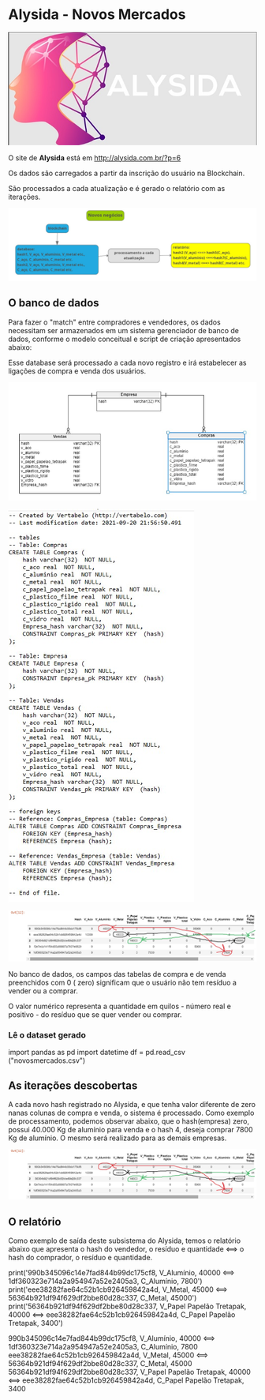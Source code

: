 # Alysida - Novos Mercados

![Alysyda](alysida.jpg)

O site de **Alysida** está em http://alysida.com.br/?p=6

Os dados são carregados a partir da inscrição do usuário na Blockchain.

São processados a cada atualização e é gerado o relatório com as iterações.

![novosmercados2](novosmercados2.jpg)

## O banco de dados

Para fazer o "match" entre compradores e vendedores, os dados necessitam ser armazenados em um sistema gerenciador de banco de dados, conforme o modelo conceitual e script de criação apresentados abaixo:

Esse database será processado a cada novo registro e irá estabelecer as ligações de compra e venda dos usuários. 

![modelo_fisico_novos_mercados](modelo_fisico_novos_mercados.jpg)

![script_tabelas](script_tabelas.jpg)

![novosmercados](novosmercados.jpg)

No banco de dados, os campos das tabelas de compra e de venda preenchidos com 0 ( zero) significam que o usuário não tem resíduo a vender ou a comprar.

O valor numérico representa a quantidade em quilos - número real e positivo - do resíduo que se quer vender ou comprar.

### Lê o dataset gerado

import pandas as pd
import datetime 
df = pd.read_csv ("novosmercados.csv")

## As iterações descobertas

A cada novo hash registrado no Alysida, e que tenha valor diferente de zero nanas colunas de compra e venda, o sistema é processado. Como exemplo de processamento, podemos observar abaixo, que o hash(empresa) zero, possui 40.000 Kg de alumínio para venda e o hash 4, deseja comprar 7800 Kg de alumínio. O mesmo será realizado para as demais empresas.

![novosmercados](novosmercados.jpg)

## O relatório

Como exemplo de saída deste subsistema do Alysida, temos o relatório abaixo que apresenta o hash do vendedor, o resíduo e quantidade <==> o hash do comprador, o resíduo e quantidade.

print('990b345096c14e7fad844b99dc175cf8, V_Alumínio, 40000 <==> 1df360323e714a2a954947a52e2405a3, C_Alumínio, 7800')
print('eee38282fae64c52b1cb926459842a4d, V_Metal, 45000 <==> 56364b921df94f629df2bbe80d28c337, C_Metal, 45000')
print('56364b921df94f629df2bbe80d28c337, V_Papel Papelão Tretapak, 40000 <==> eee38282fae64c52b1cb926459842a4d, C_Papel Papelão Tretapak, 3400')

990b345096c14e7fad844b99dc175cf8, V_Alumínio, 40000 <==> 1df360323e714a2a954947a52e2405a3, C_Alumínio, 7800
eee38282fae64c52b1cb926459842a4d, V_Metal, 45000 <==> 56364b921df94f629df2bbe80d28c337, C_Metal, 45000
56364b921df94f629df2bbe80d28c337, V_Papel Papelão Tretapak, 40000 <==> eee38282fae64c52b1cb926459842a4d, C_Papel Papelão Tretapak, 3400
